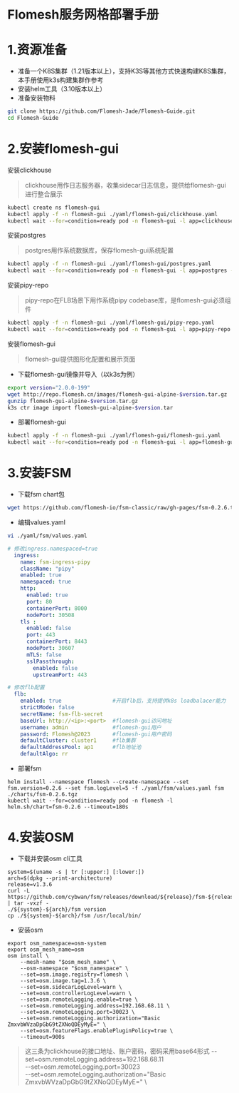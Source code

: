 Flomesh服务网格部署手册
=== 
# 1.资源准备
- 准备一个K8S集群（1.21版本以上），支持K3S等其他方式快速构建K8S集群，本手册使用k3s构建集群作参考
- 安装helm工具（3.10版本以上）
- 准备安装物料
```bash
git clone https://github.com/Flomesh-Jade/Flomesh-Guide.git
cd Flomesh-Guide
```

# 2.安装flomesh-gui
安装clickhouse
> clickhouse用作日志服务器，收集sidecar日志信息，提供给flomesh-gui进行整合展示
```bash
kubectl create ns flomesh-gui
kubectl apply -f -n flomesh-gui ./yaml/flomesh-gui/clickhouse.yaml
kubectl wait --for=condition=ready pod -n flomesh-gui -l app=clickhouse --timeout=180s
```
安装postgres
> postgres用作系统数据库，保存flomesh-gui系统配置
```bash
kubectl apply -f -n flomesh-gui ./yaml/flomesh-gui/postgres.yaml
kubectl wait --for=condition=ready pod -n flomesh-gui -l app=postgres --timeout=180s
```
安装pipy-repo
> pipy-repo在FLB场景下用作系统pipy codebase库，是flomesh-gui必须组件
```bash
kubectl apply -f -n flomesh-gui ./yaml/flomesh-gui/pipy-repo.yaml
kubectl wait --for=condition=ready pod -n flomesh-gui -l app=pipy-repo --timeout=180s
```
安装flomesh-gui
> flomesh-gui提供图形化配置和展示页面
- 下载flomesh-gui镜像并导入（以k3s为例）
```bash 
export version="2.0.0-199"
wget http://repo.flomesh.cn/images/flomesh-gui-alpine-$version.tar.gz
gunzip flomesh-gui-alpine-$version.tar.gz
k3s ctr image import flomesh-gui-alpine-$version.tar
```
- 部署flomesh-gui
```bash
kubectl apply -f -n flomesh-gui ./yaml/flomesh-gui/flomesh-gui.yaml
kubectl wait --for=condition=ready pod -n flomesh-gui -l app=flomesh-gui --timeout=180s
```
# 3.安装FSM
- 下载fsm chart包
```bash
wget https://github.com/flomesh-io/fsm-classic/raw/gh-pages/fsm-0.2.6.tgz
```
- 编辑values.yaml
```bash
vi ./yaml/fsm/values.yaml
```
```yaml
# 修改ingress.namespaced=true
  ingress:
    name: fsm-ingress-pipy
    className: "pipy"
    enabled: true
    namespaced: true
    http:
      enabled: true
      port: 80
      containerPort: 8000
      nodePort: 30508
    tls :
      enabled: false
      port: 443
      containerPort: 8443
      nodePort: 30607
      mTLS: false
      sslPassthrough:
        enabled: false
        upstreamPort: 443
```
```yaml
# 修改flb配置
  flb:
    enabled: true                #开启flb后，支持提供k8s loadbalacer能力
    strictMode: false
    secretName: fsm-flb-secret
    baseUrl: http://<ip>:<port>  #flomesh-gui访问地址
    username: admin              #flomesh-gui用户
    password: Flomesh@2023       #flomesh-gui用户密码
    defaultCluster: cluster1     #flb集群
    defaultAddressPool: ap1      #flb地址池
    defaultAlgo: rr
```
- 部署fsm
```
helm install --namespace flomesh --create-namespace --set fsm.version=0.2.6 --set fsm.logLevel=5 -f ./yaml/fsm/values.yaml fsm ./charts/fsm-0.2.6.tgz
kubectl wait --for=condition=ready pod -n flomesh -l helm.sh/chart=fsm-0.2.6 --timeout=180s
```
# 4.安装OSM
- 下载并安装osm cli工具
```
system=$(uname -s | tr [:upper:] [:lower:])
arch=$(dpkg --print-architecture)
release=v1.3.6
curl -L https://github.com/cybwan/fsm/releases/download/${release}/fsm-${release}-${system}-${arch}.tar.gz | tar -vxzf -
./${system}-${arch}/fsm version
cp ./${system}-${arch}/fsm /usr/local/bin/
```
- 安装osm
```
export osm_namespace=osm-system
export osm_mesh_name=osm
osm install \
    --mesh-name "$osm_mesh_name" \
    --osm-namespace "$osm_namespace" \
    --set=osm.image.registry=flomesh \
    --set=osm.image.tag=1.3.6 \
    --set=osm.sidecarLogLevel=warn \
    --set=osm.controllerLogLevel=warn \
    --set=osm.remoteLogging.enable=true \
    --set=osm.remoteLogging.address=192.168.68.11 \
    --set=osm.remoteLogging.port=30023 \
    --set=osm.remoteLogging.authorization="Basic ZmxvbWVzaDpGbG9tZXNoQDEyMyE=" \
    --set=osm.featureFlags.enablePluginPolicy=true \
    --timeout=900s
```
> 这三条为clickhouse的接口地址、账户密码，密码采用base64形式
>  --set=osm.remoteLogging.address=192.168.68.11 \
    --set=osm.remoteLogging.port=30023 \
    --set=osm.remoteLogging.authorization="Basic ZmxvbWVzaDpGbG9tZXNoQDEyMyE=" \
